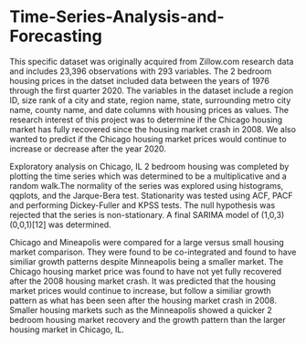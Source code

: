 # Time-Series-Analysis-and-Forecasting

This specific dataset was originally acquired from Zillow.com research data and includes 23,396 observations with 293 variables. The 2 bedroom housing prices in the datset included data between the years of 1976 through the first quarter 2020. The variables in the dataset include a region ID, size rank of a city and state, region name, state, surrounding metro city name, county name, and date columns with housing prices as values. The research interest of this project was to determine if the Chicago housing market has fully recovered since the housing market crash in 2008. We also wanted to predict if the Chicago housing market prices would continue to increase or decrease after the year 2020. 

Exploratory analysis on Chicago, IL 2 bedroom housing was completed by plotting the time series which was determined to be a multiplicative and a random walk.The normality of the series was explored using histograms, qqplots, and the Jarque-Bera test. Stationarity was tested using ACF, PACF and performing Dickey-Fuller and KPSS tests. The null hypothesis was rejected that the series is non-stationary. A final SARIMA model of (1,0,3)(0,0,1)[12] was determined. 

Chicago and Mineapolis were compared for a large versus small housing market comparison. They were found to be co-integrated and found to have similiar growth patterns despite  Minneapolis being a smaller market. The Chicago housing market price was found to have not yet fully recovered after the 2008 housing market crash. It was predicted that the housing market prices would continue to increase, but follow a similiar growth pattern as what has been seen after the housing market crash in 2008. Smaller housing markets such as the Minneapolis showed a quicker 2 bedroom housing market recovery and the growth pattern than the larger housing market in Chicago, IL.
